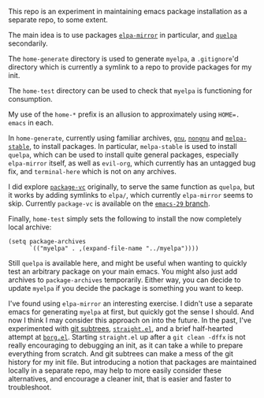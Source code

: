 This repo is an experiment in maintaining emacs package installation as a separate repo, to some extent.

The main idea is to use packages [`elpa-mirror`](https://github.com/redguardtoo/elpa-mirror/) in particular, and [`quelpa`](https://github.com/quelpa/quelpa) secondarily.

The `home-generate` directory is used to generate `myelpa`, a `.gitignore`'d directory which is currently a symlink to a repo to provide packages for my init.

The `home-test` directory can be used to check that `myelpa` is functioning for consumption.

My use of the `home-*` prefix is an allusion to approximately using `HOME=. emacs` in each.

In `home-generate`, currently using familiar archives, [`gnu`](https://elpa.gnu.org/), [`nongnu`](https://elpa.nongnu.org/) and [`melpa-stable`](https://stable.melpa.org/), to install packages. In particular, `melpa-stable` is used to install `quelpa`, which can be used to install quite general packages, especially `elpa-mirror` itself, as well as `evil-org`, which currently has an untagged bug fix, and `terminal-here` which is not on any archives.

I did explore [`package-vc`](https://amodernist.com/texts/package-vc.html) originally, to serve the same function as `quelpa`, but it works by adding symlinks to `elpa/`, which currently `elpa-mirror` seems to skip. Currently `package-vc` is available on the [`emacs-29` branch](https://git.savannah.gnu.org/cgit/emacs.git/tree/lisp/emacs-lisp/package-vc.el?h=emacs-29).

Finally, `home-test` simply sets the following to install the now completely local archive:

```elisp
(setq package-archives
      `(("myelpa" . ,(expand-file-name "../myelpa"))))
```

Still `quelpa` is available here, and might be useful when wanting to quickly test an arbitrary package on your main emacs. You might also just add archives to `package-archives` temporarily. Either way, you can decide to update `myelpa` if you decide the package is something you want to keep.

I've found using `elpa-mirror` an interesting exercise. I didn't use a separate emacs for generating `myelpa` at first, but quickly got the sense I should. And now I think I may consider this approach on into the future. In the past, I've experimented with [git subtrees](https://git.kernel.org/pub/scm/git/git.git/plain/contrib/subtree/git-subtree.txt), [`straight.el`](https://github.com/radian-software/straight.el), and a brief half-hearted attempt at [`borg.el`](https://emacsmirror.net/manual/borg/). Starting `straight.el` up after a `git clean -dffx` is not really encouraging to debugging an init, as it can take a while to prepare everything from scratch. And git subtrees can make a mess of the git history for my init file. But introducing a notion that packages are maintained locally in a separate repo, may help to more easily consider these alternatives, and encourage a cleaner init, that is easier and faster to troubleshoot.

